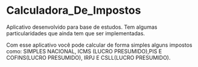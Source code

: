 # Calculadora_De_Impostos
Aplicativo desenvolvido para base de estudos. Tem algumas particularidades que ainda tem que ser implementadas.


Com esse aplicativo você pode calcular de forma simples alguns impostos como: SIMPLES NACIONAL, ICMS (LUCRO PRESUMIDO),PIS E COFINS(LUCRO PRESUMIDO), IRPJ E CSLL(LUCRO PRESUMIDO).
